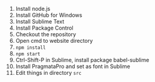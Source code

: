 1. Install node.js
2. Install GitHub for Windows
3. Install Sublime Text
4. Install Package Control
5. Checkout the repository
6. Open cmd to website directory
7. `npm install`
8. `npm start`
9. Ctrl-Shift-P in Sublime, install package babel-sublime
10. Install PragmataPro and set as font in Sublime
11. Edit things in directory `src`
